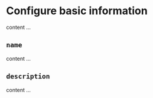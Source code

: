 # Configure basic information

content ...

## ``name``

content ...

## ``description``

content ...
